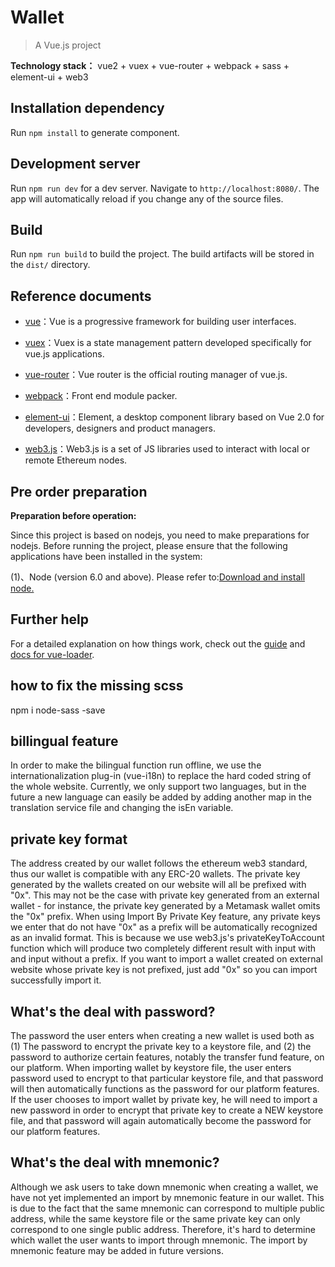 # Wallet

> A Vue.js project

**Technology stack：** vue2 + vuex + vue-router + webpack + sass + element-ui + web3

## Installation dependency

Run `npm install` to generate component.

## Development server

Run `npm run dev` for a dev server. Navigate to `http://localhost:8080/`. The app will automatically reload if you change any of the source files.

## Build

Run `npm run build` to build the project. The build artifacts will be stored in the `dist/` directory.

## Reference documents

- [vue](https://vuejs.bootcss.com/v2/guide/)：Vue is a progressive framework for building user interfaces.

- [vuex](https://vuex.vuejs.org/zh/)：Vuex is a state management pattern developed specifically for vue.js applications.
 
- [vue-router](https://router.vuejs.org/zh/)：Vue router is the official routing manager of vue.js.
 
- [webpack](https://webpack.js.org/concepts/)：Front end module packer.
 
- [element-ui](https://element.eleme.io/)：Element, a desktop component library based on Vue 2.0 for developers, designers and product managers.

- [web3.js](http://cw.hubwiz.com/card/c/web3.js-1.0/)：Web3.js is a set of JS libraries used to interact with local or remote Ethereum nodes.

## Pre order preparation

**Preparation before operation:**

   Since this project is based on nodejs, you need to make preparations for nodejs. Before running the project, please ensure that the following applications have been installed in the system:
   
   (1)、Node (version 6.0 and above). Please refer to:[Download and install node.](https://nodejs.org/en/download/)

## Further help

For a detailed explanation on how things work, check out the [guide](http://vuejs-templates.github.io/webpack/) and [docs for vue-loader](http://vuejs.github.io/vue-loader).

## how to fix the missing scss

npm i node-sass -save

## billingual feature
In order to make the bilingual function run offline, we use the internationalization plug-in (vue-i18n) to replace the hard coded string of the whole website. Currently, we only support two languages, but in the future a new language can easily be added by adding another map in the translation service file and changing the isEn variable.

## private key format
The address created by our wallet follows the ethereum web3 standard, thus our wallet is compatible with any ERC-20 wallets. The private key generated by the wallets created on our website will all be prefixed with "0x". This may not be the case with private key generated from an external wallet - for instance, the private key generated by a Metamask wallet omits the "0x" prefix. When using Import By Private Key feature, any private keys we enter that do not have "0x" as a prefix will be automatically recognized as an invalid format. This is because we use web3.js's privateKeyToAccount function which will produce two completely different result with input with and input without a prefix. If you want to import a wallet created on external website whose private key is not prefixed, just add "0x" so you can import successfully import it.

## What's the deal with password?
The password the user enters when creating a new wallet is used both as (1) The password to encrypt the private key to a keystore file, and (2) the password to authorize certain features, notably the transfer fund feature, on our platform. When importing wallet by keystore file, the user enters password used to encrypt to that particular keystore file, and that password will then automatically functions as the password for our platform features. If the user chooses to import wallet by private key, he will need to import a new password in order to encrypt that private key to create a NEW keystore file, and that password will again automatically become the password for our platform features.

## What's the deal with mnemonic?
Although we ask users to take down mnemonic when creating a wallet, we have not yet implemented an import by mnemonic feature in our wallet. This is due to the fact that the same mnemonic can correspond to multiple public address, while the same keystore file or the same private key can only correspond to one single public address. Therefore, it's hard to determine which wallet the user wants to import through mnemonic. The import by mnemonic feature may be added in future versions.